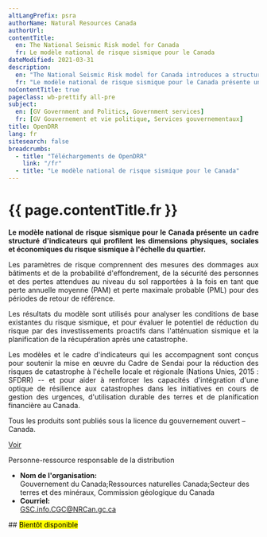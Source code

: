 ```yaml
---
altLangPrefix: psra
authorName: Natural Resources Canada
authorUrl:
contentTitle:
  en: The National Seismic Risk model for Canada
  fr: Le modèle national de risque sismique pour le Canada
dateModified: 2021-03-31
description:
  en: "The National Seismic Risk model for Canada introduces a structured framework of indicators that profile the physical, social and economic dimensions of earthquake risk at the neighborhood scale. Risk metrics include measures of building damage and collapse probability, life safety and expected ground-up losses reported as both Average Annual Loss (AAL) and Probable Maximum Loss (PML) for reference return periods. Model outputs are used to analyze existing baseline conditions of earthquake risk, and to evaluate the potential for risk reduction through proactive investments in seismic mitigation and post-disaster recovery planning. \n\nThe models and accompanying indicator framework are designed to support implementation of the Sendai Framework for Disaster Risk Reduction at local and regional scales (United Nations, 2015: SFDRR) -- and to help build capabilities for incorporating a disaster resilience lens into ongoing emergency management, sustainable land use and financial planning initiatives in Canada."
  fr: "Le modèle national de risque sismique pour le Canada présente un cadre structuré d'indicateurs qui profilent les dimensions physiques, sociales et économiques du risque sismique à l'échelle du quartier. Les paramètres de risque comprennent des mesures des dommages aux bâtiments et de la probabilité d'effondrement, de la sécurité des personnes et des pertes attendues au niveau du sol rapportées à la fois en tant que perte annuelle moyenne (PAM) et perte maximale probable (PML) pour des périodes de retour de référence. Les résultats du modèle sont utilisés pour analyser les conditions de base existantes du risque sismique, et pour évaluer le potentiel de réduction du risque par des investissements proactifs dans l'atténuation sismique et la planification de la récupération après une catastrophe. \n\nLes modèles et le cadre d'indicateurs qui les accompagnent sont conçus pour soutenir la mise en œuvre du Cadre de Sendai pour la réduction des risques de catastrophe à l'échelle locale et régionale (Nations Unies, 2015 : SFDRR) -- et pour aider à renforcer les capacités d'intégration d'une optique de résilience aux catastrophes dans les initiatives en cours de gestion des urgences, d'utilisation durable des terres et de planification financière au Canada."
noContentTitle: true
pageclass: wb-prettify all-pre
subject:
  en: [GV Government and Politics, Government services]
  fr: [GV Gouvernement et vie politique, Services gouvernementaux]
title: OpenDRR
lang: fr
sitesearch: false
breadcrumbs:
  - title: "Téléchargements de OpenDRR"
    link: "/fr"
  - title: "Le modèle national de risque sismique pour le Canada"
---
```

# {{ page.contentTitle.fr }}

<div class="row">
  <div class="col-md-8">
    <p style="text-align:justify"><strong>Le modèle national de risque sismique pour le Canada présente un cadre structuré d'indicateurs qui profilent les dimensions physiques, sociales et économiques du risque sismique à l'échelle du quartier.</strong></p>
    <p style="text-align:justify">Les paramètres de risque comprennent des mesures des dommages aux bâtiments et de la probabilité d'effondrement, de la sécurité des personnes et des pertes attendues au niveau du sol rapportées à la fois en tant que perte annuelle moyenne (PAM) et perte maximale probable (PML) pour des périodes de retour de référence.</p>
    <p style="text-align:justify">Les résultats du modèle sont utilisés pour analyser les conditions de base existantes du risque sismique, et pour évaluer le potentiel de réduction du risque par des investissements proactifs dans l'atténuation sismique et la planification de la récupération après une catastrophe.</p>
    <p style="text-align:justify">Les modèles et le cadre d'indicateurs qui les accompagnent sont conçus pour soutenir la mise en œuvre du Cadre de Sendai pour la réduction des risques de catastrophe à l'échelle locale et régionale (Nations Unies, 2015 : SFDRR) -- et pour aider à renforcer les capacités d'intégration d'une optique de résilience aux catastrophes dans les initiatives en cours de gestion des urgences, d'utilisation durable des terres et de planification financière au Canada.</p>
    <section class="jumbotron">
      <p>Tous les produits sont publiés sous la licence du gouvernement ouvert – Canada.</p>
      <p><a href="https://open.canada.ca/fr/open-government-licence-canada" class="btn btn-info btn-lg" role="button">Voir</a></p>
    </section>
  </div>
  <div class="col-md-4">
    <div class="panel panel-primary mrgn-tp-sm">
      <div class="panel-heading">
        <div class="panel-title">Personne-ressource responsable de la distribution</div>
      </div>
      <ul class="list-group">
        <li class="list-group-item">
          <b>Nom de l'organisation:</b><br>
          Gouvernement du Canada;Ressources naturelles Canada;Secteur des terres et des minéraux, Commission géologique du Canada
        </li>
        <li class="list-group-item">
          <b>Courriel:</b><br>
          <a href="mailto:GSC.info.CGC@NRCan.gc.ca">GSC.info.CGC@NRCan.gc.ca</a>
        </li>
      </ul>
    </div>
  </div>
</div>
## <mark>Bientôt disponible</mark>

&nbsp;
